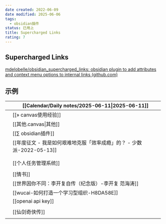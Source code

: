 ```yaml
---
date created: 2022-06-09
date modified: 2025-06-06
tags:
  - obsidian插件
status: 已用上
title: Supercharged Links
rating: 7
---
```


## Supercharged Links

[mdelobelle/obsidian_supercharged_links: obsidian plugin to add attributes and context menu options to internal links (github.com)](https://github.com/mdelobelle/obsidian_supercharged_links)

## 示例

|     | [[Calendar/Daily notes/2025-06-11\|2025-06-11]] |
| --- | ----------------------------------------------- |
|     | [[» canvas使用经验]]                                |
|     | [[其他.canvas\|其他]]                               |
|     | [[∑ obsidian插件]]                                |
|     | [[年度征文 - 我是如何艰难地克服「效率成瘾」的？ - 少数派-2022-05-13]]   |
|     |                                                 |
|     |                                                 |
|     | [[个人任务管理系统]]                                    |
|     |                                                 |
|     | [[情书]]                                          |
|     | [[世界因你不同：李开复自传（纪念版）-李开复 范海涛]]                   |
|     | [[wucai-如何打造一个学习型组织-H8DA58E]]                   |
|     | [[openai api key]]                              |
|     |                                                 |
|     | [[仙剑奇侠传]]                                       |
|     |                                                 |